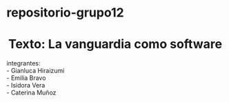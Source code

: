 # repositorio-grupo12
<h1 align= "center">Texto: La vanguardia como software</h1>
integrantes:<br>
- Gianluca Hiraizumi<br>
- Emilia Bravo<br>
- Isidora Vera <br>
- Caterina Muñoz<br>

